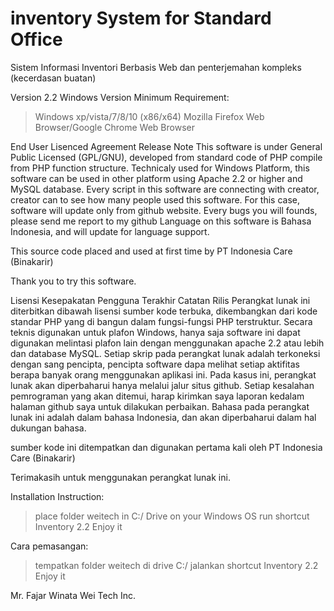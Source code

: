 # inventory System for Standard Office
Sistem Informasi Inventori Berbasis Web dan penterjemahan kompleks (kecerdasan buatan)

Version 2.2 Windows Version
Minimum Requirement:
> Windows xp/vista/7/8/10 (x86/x64)
> Mozilla Firefox Web Browser/Google Chrome Web Browser

End User Lisenced Agreement
Release Note
This software is under General Public Licensed (GPL/GNU), developed from standard code of PHP compile from PHP function structure. Technicaly used for Windows Platform, this software can be used in other platform using Apache 2.2 or higher and MySQL database.
Every script in this software are connecting with creator, creator can to see how many people used this software. For this case, software will update only from github website.
Every bugs you will founds, please send me report to my github
Language on this software is Bahasa Indonesia, and will update for language support.

This source code placed and used at first time by PT Indonesia Care (Binakarir)

Thank you to try this software.

Lisensi Kesepakatan Pengguna Terakhir
Catatan Rilis
Perangkat lunak ini diterbitkan dibawah lisensi sumber kode terbuka, dikembangkan dari kode standar PHP yang di bangun dalam fungsi-fungsi PHP terstruktur. Secara teknis digunakan untuk plafon Windows, hanya saja software ini dapat digunakan melintasi plafon lain dengan menggunakan apache 2.2 atau lebih dan database MySQL.
Setiap skrip pada perangkat lunak adalah terkoneksi dengan sang pencipta, pencipta software dapa melihat setiap aktifitas berapa banyak orang menggunakan aplikasi ini. Pada kasus ini, perangkat lunak akan diperbaharui hanya melalui jalur situs github.
Setiap kesalahan pemrograman yang akan ditemui, harap kirimkan saya laporan kedalam halaman github saya untuk dilakukan perbaikan.
Bahasa pada perangkat lunak ini adalah dalam bahasa Indonesia, dan akan diperbaharui dalam hal dukungan bahasa.

sumber kode ini ditempatkan dan digunakan pertama kali oleh PT Indonesia Care (Binakarir)

Terimakasih untuk menggunakan perangkat lunak ini.

Installation Instruction:
> place folder weitech in C:/ Drive on your Windows OS
> run shortcut Inventory 2.2
> Enjoy it

Cara pemasangan:
> tempatkan folder weitech di drive C:/
> jalankan shortcut Inventory 2.2
> Enjoy it

Mr. Fajar Winata
Wei Tech Inc.

